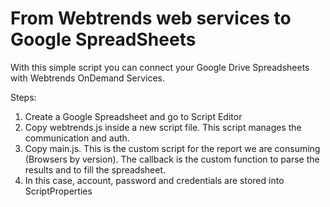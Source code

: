 From Webtrends web services to Google SpreadSheets
====================================================

With this simple script you can connect your Google Drive Spreadsheets with Webtrends OnDemand Services.

Steps:

1. Create a Google Spreadsheet and go to Script Editor
2. Copy webtrends.js inside a new script file. This script manages the communication and auth.
3. Copy main.js. This is the custom script for the report we are consuming (Browsers by version). The callback is the custom function to parse the results and to fill the spreadsheet.
4. In this case, account, password and credentials are stored into ScriptProperties 
